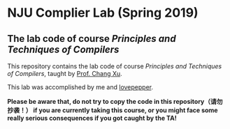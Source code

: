 # NJU Complier Lab (Spring 2019)
## The lab code of course *Principles and Techniques of Compilers* 
This repository contains the lab code of course *Principles and Techniques of Compilers*, taught by [Prof. Chang Xu](https://cs.nju.edu.cn/changxu/).  

This lab was accomplished by me and [lovepepper](https://github.com/lovepepper).  

**Please be aware that, do not try to copy the code in this repository（请勿抄袭！） if you are currently taking this course, or you might face some really serious consequences if you got caught by the TA!**

